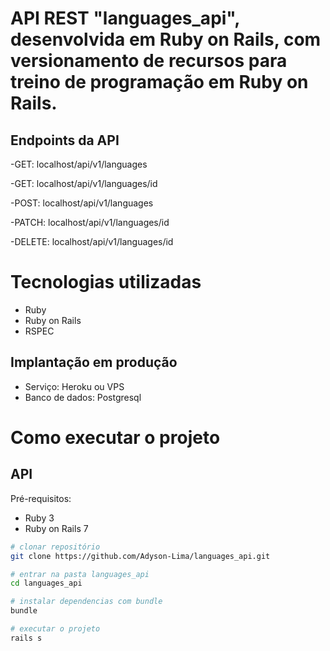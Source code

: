 # API REST "languages_api", desenvolvida em Ruby on Rails, com versionamento de recursos para treino de programação em Ruby on Rails.

## Endpoints da API
-GET: localhost/api/v1/languages

-GET: localhost/api/v1/languages/id

-POST: localhost/api/v1/languages

-PATCH: localhost/api/v1/languages/id

-DELETE: localhost/api/v1/languages/id

# Tecnologias utilizadas

- Ruby
- Ruby on Rails
- RSPEC

## Implantação em produção
- Serviço: Heroku ou VPS
- Banco de dados: Postgresql

# Como executar o projeto

## API
Pré-requisitos:

- Ruby 3
- Ruby on Rails 7

```bash
# clonar repositório
git clone https://github.com/Adyson-Lima/languages_api.git

# entrar na pasta languages_api
cd languages_api

# instalar dependencias com bundle
bundle

# executar o projeto
rails s
```
